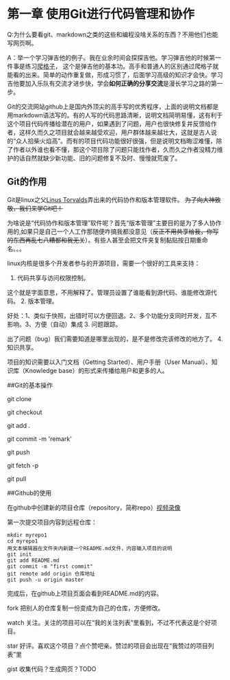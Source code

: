第一章 使用Git进行代码管理和协作
===

Q:为什么要看git、markdown之类的这些和编程没啥关系的东西？不用他们也能写网页啊。

A：举一个学习弹吉他的例子。我在业余时间会探探吉他。学习弹吉他的时候第一件事是练习[爬格子](https://www.baidu.com/s?wd=%E7%88%AC%E6%A0%BC%E5%AD%90&rsv_spt=1&rsv_iqid=0xd1ecd6cb00407f18&issp=1&f=8&rsv_bp=0&rsv_idx=2&ie=utf-8&tn=baiduhome_pg&rsv_enter=1&rsv_sug3=6&rsv_sug1=6&rsv_sug7=101)，
这个是弹吉他的基本功。高手和普通人的区别通过爬格子就能看的出来。简单的动作重复做，形成习惯了，后面学习高级的知识才会快。学习吉他要加入乐队有交流才进步快，学会**如何正确的分享交流**是漫长学习之路的第一步。

Git的交流网站github上是国内外顶尖的高手写的优秀程序，上面的说明文档都是用markdown语法写的。有的人写的代码思路清晰，说明文档简明易懂，这有利于这个项目代码传播给潜在的用户，如果遇到了问题，用户也很快修复并反馈给作者，这样久而久之项目就会越来越受欢迎，用户群体越来越壮大，这就是古人说的“众人拾柴火焰高”。而有的项目代码功能很好很强，但是说明文档晦涩难懂，除了作者以外谁也看不懂，那这个项目除了问题只能找作者，久而久之作者没精力维护的话自然就缺少新功能、旧的问题修复不及时、慢慢就荒废了。


Git的作用
----
Git是linux之父[Linus Torvalds](http://www.landiannews.com/archives/16232.html)弄出来的代码协作和版本管理软件。
~~为了向大神致敬，我们来学Git吧！~~

为啥说是“代码协作和版本管理”软件呢？首先“版本管理”主要目的是为了多人协作用的,如果只是自己一个人工作那随便咋搞我都没意见（~~反正不用共享给我，你写的东西再乱七八糟都和我无关~~）。有些人甚至会把文件夹复制黏贴按日期重命名。。。

linux内核是很多个开发者参与的开源项目，需要一个很好的工具来支持：

1. 代码共享与访问权限控制。

这个就是字面意思，不用解释了。管理员设置了谁能看到源代码、谁能修改源代码。
2. 版本管理。

好处：1、类似于快照，出错时可以方便回退。2、多个功能分支同时开发，互不影响。3、方便（自动）集成
3. 问题跟踪。

出了问题（bug）我们需要知道是哪里出现的，是不是修改完该修改的地方了。
4. 知识共享。

项目的知识需要以入门文档（Getting Started）、用户手册（User Manual）、知识库（Knowledge base）的形式来传播给用户和更多的人。

##Git的基本操作

git clone

git checkout

git add .

git commit -m 'remark'

git push

git fetch -p

git pull

##Github的使用

在github中创建新的项目仓库（repository，简称repo）[视频录像](http://o91uvv1wq.bkt.clouddn.com/1_github_create_new_repo.gif)

第一次提交项目内容到远程仓库：

    mkdir myrepo1
    cd myrepo1
    用文本编辑器在文件夹内新建一个README.md文件，内容输入项目的说明
    git init
    git add README.md
    git commit -m "first commit"
    git remote add origin 仓库地址
    git push -u origin master

完成后，在github上项目页面会看到README.md的内容。


fork 把别人的仓库复制一份变成为自己的仓库，方便修改。

watch 关注。关注的项目可以在“我的关注列表”里看到，不过不代表这是个好项目。

star 好评。喜欢这个项目？点个赞吧亲。赞过的项目会出现在“我赞过的项目列表”里

gist 收集代码？生成网页？TODO
